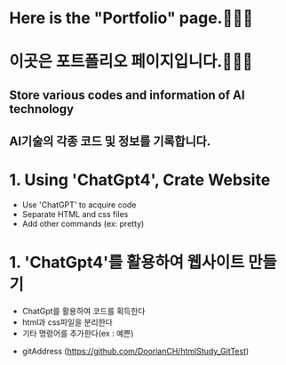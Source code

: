 # Here is the "Portfolio" page.👋👋👋
# 이곳은 포트폴리오 페이지입니다.👋👋👋

## Store various codes and information of AI technology
## AI기술의 각종 코드 및 정보를 기록합니다.

# 1. Using 'ChatGpt4', Crate Website
- Use 'ChatGPT' to acquire code
- Separate HTML and css files
- Add other commands (ex: pretty)

# 1. 'ChatGpt4'를 활용하여 웹사이트 만들기
- ChatGpt를 활용하여 코드를 획득한다
- html과 css파일을 분리한다
- 기타 명령어를 추가한다(ex : 예쁜)

* gitAddress (https://github.com/DoorianCH/htmlStudy_GitTest)

<!--
**DoorianCH/DoorianCH** is a ✨ _special_ ✨ repository because its `README.md` (this file) appears on your GitHub profile.

Here are some ideas to get you started:

- 🔭 I’m currently working on ...
- 🌱 I’m currently learning ...
- 👯 I’m looking to collaborate on ...
- 🤔 I’m looking for help with ...
- 💬 Ask me about ...
- 📫 How to reach me: ...
- 😄 Pronouns: ...
- ⚡ Fun fact: ...
-->
